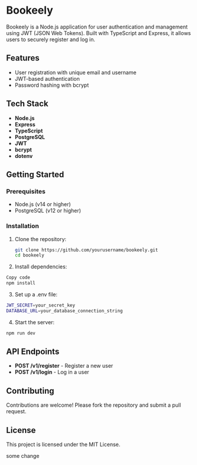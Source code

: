 # Bookeely

Bookeely is a Node.js application for user authentication and management using JWT (JSON Web Tokens). Built with TypeScript and Express, it allows users to securely register and log in.

## Features

- User registration with unique email and username
- JWT-based authentication
- Password hashing with bcrypt

## Tech Stack

- **Node.js**
- **Express**
- **TypeScript**
- **PostgreSQL**
- **JWT**
- **bcrypt**
- **dotenv**

## Getting Started

### Prerequisites

- Node.js (v14 or higher)
- PostgreSQL (v12 or higher)

### Installation

1. Clone the repository:
   ```bash
   git clone https://github.com/yourusername/bookeely.git
   cd bookeely
   ```
2. Install dependencies:

```bash
Copy code
npm install
```

3. Set up a .env file:

```bash
JWT_SECRET=your_secret_key
DATABASE_URL=your_database_connection_string
```

4. Start the server:

```bash
npm run dev
```

## API Endpoints

- **POST /v1/register** - Register a new user
- **POST /v1/login** - Log in a user

## Contributing

Contributions are welcome! Please fork the repository and submit a pull request.

## License

This project is licensed under the MIT License.

some change
